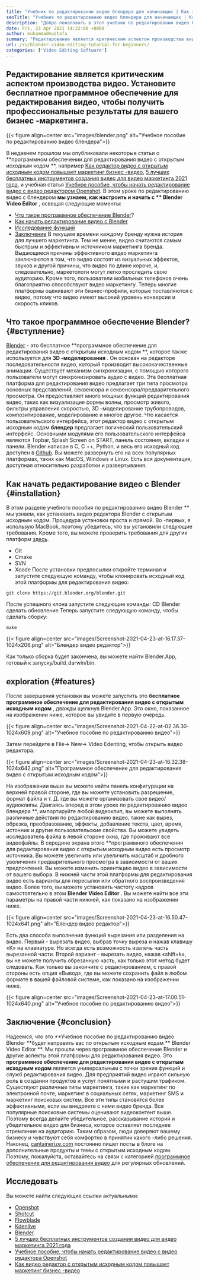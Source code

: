 ```yaml
---
title: "Учебник по редактированию видео блендера для начинающих | Как это работает" 
seoTitle: "Учебник по редактированию видео блендера для начинающих | Как это работает" 
description: "Добро пожаловать в этот учебник по редактированию видео блендера. Blender-это открытый источник, предлагает эффекты, анимацию, фильтры, живые превью и поддержку для добавления изображений." 
date: Fri, 23 Apr 2021 14:22:00 +0000
author: muhammadmustafa
summary: "Редактирование является критическим аспектом производства видео. Установите бесплатное программное обеспечение для редактирования видео, чтобы получить профессиональные результаты для вашего бизнес -маркетинга." 
url: /ru/blender-video-editing-tutorial-for-beginners/
categories: ['Video Editing Software']
---
```


## Редактирование является критическим аспектом производства видео. Установите бесплатное программное обеспечение для редактирования видео, чтобы получить профессиональные результаты для вашего бизнес -маркетинга.

{{< figure align=center src="images/blender.png" alt="Учебное пособие по редактированию видео блендера">}}

В недавнем прошлом мы опубликовали некоторые статьи о **программном обеспечении для редактирования видео с открытым исходным кодом **, например [Как редактор видео с открытым исходным кодом повышает маркетинг бизнес -видео][1], [5 лучших бесплатных инструментов создания видео для видео маркетинга 2021 года][ 2], и учебная статья [Учебное пособие, чтобы начать редактирование видео с видео редактором Openshot][3]. В этом уроке по редактированию видео с блендером  **мы узнаем, как настроить и начать с **  Blender Video Editor** , освещая следующие моменты:
  * [Что такое программное обеспечение Blender][4]?
  * [Как начать редактирование видео с Blender][5]
  * [Исследование функций][6]
  * [Заключение][7]
В текущем времени каждому бренду нужна история для лучшего маркетинга. Тем не менее, видео считаются самым быстрым и эффективным источником маркетинга бренда. Выдающиеся причины эффективного видео маркетинга заключаются в том, что видео состоят из визуальных эффектов, звуков и другой причины, что видео по длине короче, и, следовательно, маркетологи могут легко проследить свою аудиторию. Кроме того, пользователи мобильных телефонов очень благоприятно способствуют видео маркетингу. Теперь многие платформы оценивают эти бизнес-профили, которые поставляются с видео, потому что видео имеют высокий уровень конверсии и скорость кликов.

## Что такое программное обеспечение Blender?   {#вступление}
[Blender][8] - это бесплатное **программное обеспечение для редактирования видео с открытым исходным кодом **, которое также используется для  **3D -моделирования**  . Он основан на редакторе последовательности видео, который производит высококачественные анимации. Существует механизм синхронизации, с помощью которого пользователи могут синхронизировать аудио с видео. Эта бесплатная платформа для редактирования видео предлагает три типа просмотра основных представлений, секвенсора и секвенсора/предварительного просмотра. Он предоставляет много мощных функций редактирования видео, таких как визуализация формы волны, просмотр живого, фильтры управления скоростью, 3D -моделирование трубопроводов, композитирование, моделирование и многое другое.
Что касается пользовательского интерфейса, этот редактор видео с открытым исходным кодом **блендер**  предлагает логический пользовательский интерфейс. Основными модулями его пользовательского интерфейса являются Topbar, Splash Screen on START, панель состояния, вкладки и панели. Blender написан в C, C ++, Python, и весь его исходный код доступен в [Github][9]. Вы можете развернуть его на всех популярных платформах, таких как MacOS, Windows и Linux. Есть вся документация, доступная относительно разработки и развертывания.

## Как начать редактирование видео с Blender   {#installation}
В этом разделе учебного пособия по редактированию видео Blender ** мы узнаем, как установить видео редактора Blender с открытым исходным кодом. Процедура установки проста и прямой. Во -первых, я использую MacBook, поэтому убедитесь, что вы установили следующие требования. Кроме того, вы можете проверить требования для других платформ [здесь][10].
  * Git
  * Cmake
  * SVN
  * Xcode
После установки предпосылки откройте терминал и запустите следующую команду, чтобы клонировать исходный код этой платформы для редактирования видео:
```
git clone https://git.blender.org/blender.git
```
После успешного клона запустите следующие команды:
CD Blender
сделать обновление
Теперь запустите следующую команду, чтобы сделать сборку:
```
make
```

{{< figure align=center src="images/Screenshot-2021-04-23-at-16.17.37-1024x206.png" alt="Блендер видео редактор">}}

Как только сборка будет закончена, вы можете найти Blender.App, готовый к запуску/build_darwin/bin.

## exploration   {#features}
После завершения установки вы можете запустить это **бесплатное программное обеспечение для редактирования видео с открытым исходным кодом** , дважды щелкнув Blender.App. Это окно, показанное на изображении ниже, которое вы увидите в первую очередь.

{{< figure align=center src="images/Screenshot-2021-04-22-at-02.36.30-1024x609.png" alt="Учебное пособие по редактированию видео">}}

Затем перейдите в File-> New-> Video Edenting, чтобы открыть видео редактора.

{{< figure align=center src="images/Screenshot-2021-04-23-at-16.32.38-1024x642.png" alt="Программное обеспечение для редактирования видео с открытым исходным кодом">}}

На изображении выше вы можете найти панель конфигурации на верхней правой стороне, где вы можете установить разрешение, формат файла и т. Д. где вы можете организовать свое видео/аудиоклипы.
Двигаясь вперед в этом уроке по редактированию видео блендера **, импортируйте любой видеоклип, вы можете выполнять различные действия по редактированию видео, такие как вырез, обрезка, преобразование, эффекты, добавление текста, цвет, время, источник и другие пользовательские свойства. Вы можете увидеть исследователь файла в левой стороне окна, где проживают все видеофайлы. В середине экрана этого **программного обеспечения для редактирования видео с открытым исходным видео есть просмотр источника. Вы можете увеличить или увеличить масштаб и дробного увеличения предварительного просмотра в зависимости от ваших предпочтений. Вы можете изменить ориентацию видео в зависимости от вашего выбора. В нижней части этой платформы для редактирования видео есть варианты для пересылки или обратного воспроизведения видео. Более того, вы можете установить частоту кадров самостоятельно в этом  **Blender Video Editor**  . Вы можете найти все эти параметры на правой части нижней, как показано на изображении ниже.

{{< figure align=center src="images/Screenshot-2021-04-23-at-16.50.47-1024x641.png" alt="Блендер видео редактор">}}

Есть два способа выполнения функций вырезания или разделения на видео. Первый - вырезать видео, выбрав точку выреза и нажав клавишу «K» на клавиатуре. Но всегда есть возможность извлечь часть вырезанной части. Второй вариант - вырезать видео, нажав «shift+k», вы не можете получить обрезанную часть, как только этот метод будет следовать. Как только вы закончите с редактированием, с правой стороны есть опция «Вывод», где вы можете сохранить файл в любом формате в вашей файловой системе, как показано на изображении ниже.

{{< figure align=center src="images/Screenshot-2021-04-23-at-17.00.51-1024x640.png" alt="Учебное пособие по редактированию видео">}}


## Заключение   {#conclusion}
Надеемся, что это **Учебное пособие по редактированию видео Blender  **будет направить вас по открытым исходным кодам **  Blender Video Editor **. Мы прошли через программное обеспечение Blender и другие аспекты этой платформы для редактирования видео. Это  **программное обеспечение для редактирования видео с открытым исходным кодом**   является универсальным с точки зрения функций и служб редактирования видео. Для предприятий видео играют сильную роль в создании продуктов и услуг понятными и растущим трафиком. Существуют различные типы маркетинга, такие как маркетинг по электронной почте, маркетинг в социальных сетях, маркетинг SMS и маркетинг поисковых систем. Все эти типы становятся более эффективными, если вы внедряете с ними видео бренда. Все популярные поисковые системы оценивают видеоконтент выше. Поэтому всегда делайте убедительное, рассказывание историй и убедительное видео для бизнеса, которое оставляет последнее стремление на аудиторию. Таким образом, люди доверяют вашему бизнесу и чувствуют себя комфортно в принятии какого -либо решения.
Наконец, [cantainerize.com][11] постоянно пишет посты в блоге на дополнительные продукты и темы с открытым исходным кодом. Поэтому, пожалуйста, оставайтесь на связи с категорией [программное обеспечение для редактирования видео][12] для регулярных обновлений.

## Исследовать
Вы можете найти следующие ссылки актуальными:
  * [Openshot][13]
  * [Shotcut][14]
  * [Flowblade][15]
  * [Kdenlive][16]
  * [Blender][8]
  * [5 лучших бесплатных инструментов создания видео для видео маркетинга 2021 года][2]
  * [Учебное пособие, чтобы начать редактирование видео с видео редактора Openshot][3]
  * [Как видео редактор с открытым исходным кодом повышает маркетинг бизнес -видео][1]

  
[1]: https://blog.containerize.com/video-editing-software/how-video-editing-software-improves-business-video-marketing/
[2]: https://blog.containerize.com/video-editing-software/top-5-open-source-video-editor-software-for-video-marketing/
[3]: https://blog.containerize.com/video-editing-software/openshot-video-editor-tutorial-for-beginners-open-source/
[4]: #intro
[5]: #Installation
[6]: #features
[7]: #Conclusion
[8]: https://products.containerize.com/video-editing-software/blender
[9]: https://github.com/blender/blender
[10]: https://wiki.blender.org/wiki/Building_Blender
[11]: https://www.containerize.com/
[12]: https://products.containerize.com/video-editing-software
[13]: https://products.containerize.com/video-editing-software/openshot
[14]: https://products.containerize.com/video-editing-software/shotcut
[15]: https://products.containerize.com/video-editing-software/flowblade
[16]: https://products.containerize.com/video-editing-software/kdenlive

